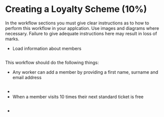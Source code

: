 # Creating a Loyalty Scheme (10%)

In the workflow sections you must give clear instructions as to how to perform this workflow in your applcation. Use images and diagrams where necessary. Failure to give adequate instructions here may result in loss of marks.

- Load information about members
```cs

```
This workflow should do the following things:
- Any worker can add a member by providing a first name, surname and email address
```cs

```
- 
- When a member visits 10 times their next standard ticket is free
```cs

```
- 

